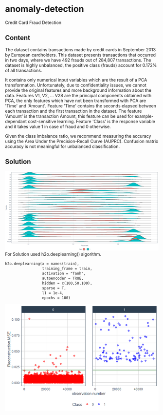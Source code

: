 # anomaly-detection
Credit Card Fraud Detection

## Content
The dataset contains transactions made by credit cards in September 2013 by European cardholders.
This dataset presents transactions that occurred in two days, where we have 492 frauds out of 284,807 transactions. The dataset is highly unbalanced, the positive class (frauds) account for 0.172% of all transactions.

It contains only numerical input variables which are the result of a PCA transformation. Unfortunately, due to confidentiality issues, we cannot provide the original features and more background information about the data. Features V1, V2, … V28 are the principal components obtained with PCA, the only features which have not been transformed with PCA are 'Time' and 'Amount'. Feature 'Time' contains the seconds elapsed between each transaction and the first transaction in the dataset. The feature 'Amount' is the transaction Amount, this feature can be used for example-dependant cost-sensitive learning. Feature 'Class' is the response variable and it takes value 1 in case of fraud and 0 otherwise.

Given the class imbalance ratio, we recommend measuring the accuracy using the Area Under the Precision-Recall Curve (AUPRC). Confusion matrix accuracy is not meaningful for unbalanced classification.

## Solution
![](https://github.com/Aytantabriz/anomaly-detection/blob/main/Rplot1.png)
For Solution used h2o.deeplearning() algorithm.
```
h2o.deeplearning(x = names(train),
                 training_frame = train,
                 activation = "Tanh",
                 autoencoder = TRUE, 
                 hidden = c(100,50,100), 
                 sparse = T, 
                 l1 = 1e-4, 
                 epochs = 100)
```
![](https://github.com/Aytantabriz/anomaly-detection/blob/main/Rplot01.png)
